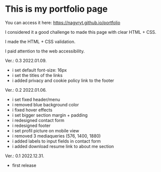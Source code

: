 # This is my portfolio page

You can access it here: https://nagyryt.github.io/portfolio

I considered it a good challenge to made this page with clear HTML + CSS.

I made the HTML + CSS validation.

I paid attention to the web accessibility.

Ver.: 0.3 2022.01.09.
- i set default font-size: 16px
- i set the titles of the links
- i added privacy and cookie policy link to the footer

Ver.: 0.2 2022.01.06.
- i set fixed header/menu
- i removed blue background color
- i fixed hover effects
- i set bigger section margin + padding 
- i redesigned contact form
- i redesigned footer
- i set profil picture on mobile view
- i removed 3 mediaqueries (576, 1400, 1880)
- i added labels to input fields in contact form
- i added download resume link to about me section

Ver.: 0.1 2022.12.31.
- first release
